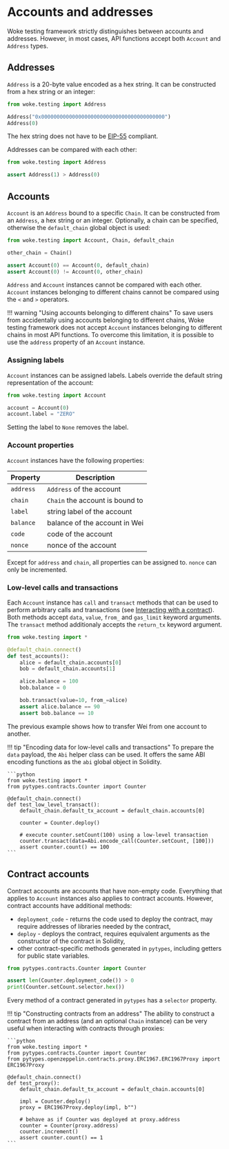 # Accounts and addresses

Woke testing framework strictly distinguishes between accounts and addresses.
However, in most cases, API functions accept both `Account` and `Address` types.

## Addresses

`Address` is a 20-byte value encoded as a hex string. It can be constructed from
a hex string or an integer:

```python
from woke.testing import Address

Address("0x0000000000000000000000000000000000000000")
Address(0)
```

The hex string does not have to be [EIP-55](https://eips.ethereum.org/EIPS/eip-55) compliant.

Addresses can be compared with each other:

```python
from woke.testing import Address

assert Address(1) > Address(0)
```

## Accounts

`Account` is an `Address` bound to a specific `Chain`. It can be constructed from
an `Address`, a hex string or an integer. Optionally, a chain can be specified, otherwise
the `default_chain` global object is used:

```python
from woke.testing import Account, Chain, default_chain

other_chain = Chain()

assert Account(0) == Account(0, default_chain)
assert Account(0) != Account(0, other_chain)
```

`Address` and `Account` instances cannot be compared with each other. `Account` instances belonging to different
chains cannot be compared using the `<` and `>` operators.

!!! warning "Using accounts belonging to different chains"
    To save users from accidentally using accounts belonging to different chains, Woke testing framework
    does not accept `Account` instances belonging to different chains in most API functions. To overcome
    this limitation, it is possible to use the `address` property of an `Account` instance.

### Assigning labels

`Account` instances can be assigned labels. Labels override the default string representation
of the account:

```python
from woke.testing import Account

account = Account(0)
account.label = "ZERO"
```

Setting the label to `None` removes the label.

### Account properties

`Account` instances have the following properties:

| Property  | Description                     |
|-----------|---------------------------------|
| `address` | `Address` of the account        |
| `chain`   | `Chain` the account is bound to |
| `label`   | string label of the account     |
| `balance` | balance of the account in Wei   |
| `code`    | code of the account             |
| `nonce`   | nonce of the account            |

Except for `address` and `chain`, all properties can be assigned to. `nonce` can only be incremented.

### Low-level calls and transactions

Each `Account` instance has `call` and `transact` methods that can be used to perform arbitrary
calls and transactions (see [Interacting with a contract](getting-started.md#interacting-with-a-contract)).
Both methods accept `data`, `value`, `from_` and `gas_limit` keyword arguments. The `transact` method
additionaly accepts the `return_tx` keyword argument.

```python
from woke.testing import *

@default_chain.connect()
def test_accounts():
    alice = default_chain.accounts[0]
    bob = default_chain.accounts[1]

    alice.balance = 100
    bob.balance = 0

    bob.transact(value=10, from_=alice)
    assert alice.balance == 90
    assert bob.balance == 10
```

The previous example shows how to transfer Wei from one account to another.

!!! tip "Encoding data for low-level calls and transactions"
    To prepare the `data` payload, the `Abi` helper class can be used. It offers the same ABI encoding
    functions as the `abi` global object in Solidity.

    ```python
    from woke.testing import *
    from pytypes.contracts.Counter import Counter

    @default_chain.connect()
    def test_low_level_transact():
        default_chain.default_tx_account = default_chain.accounts[0]

        counter = Counter.deploy()

        # execute counter.setCount(100) using a low-level transaction
        counter.transact(data=Abi.encode_call(Counter.setCount, [100]))
        assert counter.count() == 100
    ```
    
## Contract accounts

Contract accounts are accounts that have non-empty code. Everything that applies to `Account` instances
also applies to contract accounts. However, contract accounts have additional methods:

- `deployment_code` - returns the code used to deploy the contract, may require addresses of libraries needed by the contract,
- `deploy` - deploys the contract, requires equivalent arguments as the constructor of the contract in Solidity,
- other contract-specific methods generated in `pytypes`, including getters for public state variables.

```python
from pytypes.contracts.Counter import Counter

assert len(Counter.deployment_code()) > 0
print(Counter.setCount.selector.hex())
```

Every method of a contract generated in `pytypes` has a `selector` property.

!!! tip "Constructing contracts from an address"
    The ability to construct a contract from an address (and an optional `Chain` instance) can be very useful
    when interacting with contracts through proxies:

    ```python
    from woke.testing import *
    from pytypes.contracts.Counter import Counter
    from pytypes.openzeppelin.contracts.proxy.ERC1967.ERC1967Proxy import ERC1967Proxy

    @default_chain.connect()
    def test_proxy():
        default_chain.default_tx_account = default_chain.accounts[0]

        impl = Counter.deploy()
        proxy = ERC1967Proxy.deploy(impl, b"")

        # behave as if Counter was deployed at proxy.address
        counter = Counter(proxy.address)
        counter.increment()
        assert counter.count() == 1
    ```
